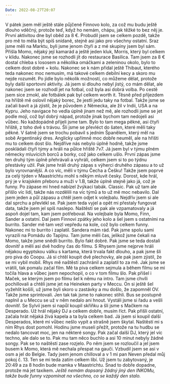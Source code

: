 ```yaml
---
Date: 2022-08-27T20:07
---
```

V pátek jsem měl ještě stále půjčené Finnovo kolo, za což mu budu ještě dlouho vděčný, protože teď, když ho nemám, chápu, jak těžké to bez něj je. První aktivitou dne byl oběd za 8 €. Probudil jsem se celkem pozdě, takže pro mě to měla být spíš snídaně, stejně asi jako pro všechny ostatní. Sraz jsme měli na Marktu, byli jsme jenom čtyři a z mé skupiny jsem byl sám. Přišla Momo, nějaký její kamarád a ještě jeden kluk, Morris, který byl celkem v klidu. Nakonec jsme se rozhodli jít do restaurace Basilica. Tam jsem za 8 € dostal chleba s lososem a několika omáčkami a zeleninou okolo, bylo to celkem dost dobré + kolu. Nakonec se k nám přidal ještě Thibaut, kterého teda nakonec moc nemusím, má takové celkem debilní kecy a skoro mu nejde rozumět.
Po jídle bylo několik možností, co můžeme dělat, protože byly další sportovní aktivity. Já jsem si dlouho nebyl jistý, co mám dělat, ale nakonec jsem se rozhodl jet na fotbal, což byla asi dobrá volba. Po cestě jsem sice zmokl, ale fotbálek pak byl celkem worth it. Těsně před příjezdem na hříště mě oslovil nějaký borec, že jestli jedu taky na fotbal. Takže jsme se začali bavit a já zjistil, že je původem z Německa, ale žil v Indii, USA a na Kypru. Jeho navigace ho vedla úplně jinam než mě, ale rozhodli jsme se jet podle mojí, což byl dobrý nápad, protože jinak bychom tam nedojeli asi vůbec.
No každopádně přijeli jsme tam. Bylo to tam mega pěkné, asi čtyři hřiště, z toho dvě s trávou. Šli jsme se převléct do šaten, které měli taky pěkné. V šatně jsem se trochu pobavil s jedním Španělem, který měl na sobě Argentinský dres. Anglicky upřímně moc dobře neuměl, ale na hřišti mu to celkem dost šlo. Nejdříve nás nebylo úplně hodně, takže jsme poskládali čtyři týmy a hráli na půlce hřiště 7v7. Já jsem byl v týmu plném německy mluvících borců a borky, což jako celkem ušlo. První zápas jsme ten druhý tým úplně přehrávali a vyhráli, celkem jsem si to po týdnu přestávky užil.
Pak jsme hráli druhý zápas s výherci druhého zápasu a to už bylo vyrovnanější. A co víc, měli v týmu Čecha a Češku! Takže jsem poprvé za celý týden v Maastrichtu mohl s někým mluvit česky. Dorost, kde hrál, prý je v krajském přeboru a muži v 1.B, takže úplně stejně jako já, což je funny. Po zápase mi hned nabízel žvýkací tabák. Classic. Pak už tam ale přišlo víc lidí, takže nás rozdělili na víc týmů a to už mě moc nebavilo. Dal jsem jeden a půl zápasu a chtěl jsem odjet k volejbalu.
Nejdřív jsem si ale dal sprchu a převlékl se. Pak jsem teda vyjel a opět mi přestaly fungovat data, takže jsem jel spíš naslepo. Naštěstí se pak ale vzpamatovaly a já aspoň dojel tam, kam jsem potřeboval. Na volejbale byla Momo, Finn, Sander a ostatní. Dal jsem Finnovi zpátky jeho kolo a šel jsem s ostatními na burrito. Sander mě tam vezl vepředu na kole, což bylo celkem funny. Nakonec mi to burrito i zaplatil. Sandera mám rád. Pak jsme spolu sami vyrazili na Pomádu do Tapijnu. Tam jsme měli čas, jelikož jsme čekali na Momo, takže jsme snědli burrito. Bylo fakt dobré. Pak jsme se teda dostali dovnitř a měli asi dvě hodiny čas do filmu. S Rhysem jsme nejprve hráli nějakou egyptskou válku s kartama, která trvala fakt dlouho, a pak jsme šli pro piva do Coopu. Já si chtěl koupit dvě plechovky, ale pak jsem zjistil, že se mi vybil mobil. Rhys mě naštěstí zachránil a zaplatil to za mě. Jak jsme se vrátili, tak pomalu začal film. Mě ta piva celkem sejmula a během filmu se mi točila hlava a vůbec jsem nepochopil, o co v tom filmu šlo.
Pak přišel i Maček, se kterým jsem po filmu šel k němu na intro. Tam jsme chvíli pochillovali a chtěli jsme jet na Heineken party v Meccu. On si ještě šel vyžehlit košili, už jsme byli skoro u zastávky a mu došlo, že zapomněl OV. Takže jsme sprintovali. Jen tak tak jsme to nakonec stihli. Bus se postupně naplnil a u Meccu se už v něm nedalo ani hnout.
Vystáli jsme si řadu a vešli dovnitř. Se Sylvií jsem si napůl koupil skříňku a šli jsme s Mačkem na Desperado. Už hrál nějaký DJ a celkem dobře, musím říct. Pak přišli ostatní, začala hrát nějaká živá kapela a ta byla celkem bad. Já jsem si koupil další Desperados, které mi vůbec nešlo vypít a strašně jsem škytal. Naštěstí mi s ním Rhys dost pomohl. Hodinu jsme museli přežít, protože na tu hudbu se nedalo tancovat moc, jen na některé songy. Pak začal další DJ, který jel víc techno, ale dalo se to. Pak mu tam něco buchlo a asi 10 minut nebyly žádné songy. Pak se to naštěstí zase rozjelo. Po něm jsem se rozloučil a jel jsem busem k Momo, která mě nechala přespat na gauči. Vzbudil jsem se asi v osm a jel do Belgie. Tady jsem jenom chilloval a v 1 mi pan Neven předal můj pokoj č. 13. Ten se mi teda zatím celkem líbí. Už jsem tu zabytovaný, je 20:49 a za 8 hodin bude mamka v Maastrichtu. Snad to dobře dopadne, protože má jet taxikem.
_Ještě nemám dopsaný žádný jiný den INKOMu, takže bude funny vzpomínat na všechno, co se každý den stalo._